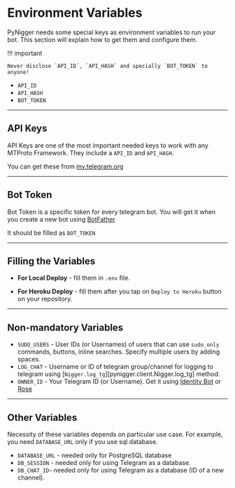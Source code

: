 # Environment Variables

PyNigger needs some special keys as environment variables to run your bot. This section will explain how to get them and configure them.

!!! important

    Never disclose `API_ID`, `API_HASH` and specially `BOT_TOKEN` to anyone!

- `API_ID`
- `API_HASH`
- `BOT_TOKEN`

---

## API Keys

API Keys are one of the most important needed keys to work with any MTProto Framework. They include a `API_ID` and `API_HASH`.

You can get these from [my.telegram.org](https://my.telegram.org)

---

## Bot Token

Bot Token is a specific token for every telegram bot. You will get it when you create a new bot using [BotFather](https://t.me/BotFather)

It should be filled as `BOT_TOKEN`

---

## Filling the Variables

- **For Local Deploy** - fill them in `.env` file.

- **For Heroku Deploy** - fill them after you tap on `Deploy to Heroku` button on your repository.

---

## Non-mandatory Variables

- `SUDO_USERS` - User IDs (or Usernames) of users that can use `sudo_only` commands, buttons, inline searches. Specify multiple users by adding spaces.
- `LOG_CHAT` - Username or ID of telegram group/channel for logging to telegram using [`Nigger.log_tg`][pynigger.client.Nigger.log_tg] method.
- `OWNER_ID` - Your Telegram ID (or Username). Get it using [Identity Bot](https://t.me/TheIdentityBot) or [Rose](https://t.me/MissRose_bot)

---

## Other Variables

Necessity of these variables depends on particular use case. For example, you need `DATABASE_URL` only if you use sql database.

- `DATABASE_URL` - needed only for PostgreSQL database
- `DB_SESSION` - needed only for using Telegram as a database.
- `DB_CHAT_ID`- needed only for using Telegram as a database (ID of a new channel).
